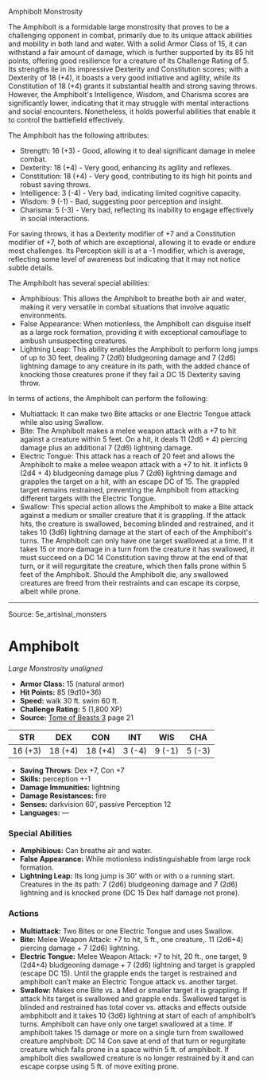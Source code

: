 <MonsterName/>Amphibolt</MonsterName>
<CreatureType/>Monstrosity</CreatureType>

<summary>The Amphibolt is a formidable large monstrosity that proves to be a challenging opponent in combat, primarily due to its unique attack abilities and mobility in both land and water. With a solid Armor Class of 15, it can withstand a fair amount of damage, which is further supported by its 85 hit points, offering good resilience for a creature of its Challenge Rating of 5. Its strengths lie in its impressive Dexterity and Constitution scores; with a Dexterity of 18 (+4), it boasts a very good initiative and agility, while its Constitution of 18 (+4) grants it substantial health and strong saving throws. However, the Amphibolt's Intelligence, Wisdom, and Charisma scores are significantly lower, indicating that it may struggle with mental interactions and social encounters. Nonetheless, it holds powerful abilities that enable it to control the battlefield effectively.</summary>

<detail>

The Amphibolt has the following attributes: 
- Strength: 16 (+3) - Good, allowing it to deal significant damage in melee combat.
- Dexterity: 18 (+4) - Very good, enhancing its agility and reflexes.
- Constitution: 18 (+4) - Very good, contributing to its high hit points and robust saving throws.
- Intelligence: 3 (-4) - Very bad, indicating limited cognitive capacity.
- Wisdom: 9 (-1) - Bad, suggesting poor perception and insight.
- Charisma: 5 (-3) - Very bad, reflecting its inability to engage effectively in social interactions.

For saving throws, it has a Dexterity modifier of +7 and a Constitution modifier of +7, both of which are exceptional, allowing it to evade or endure most challenges. Its Perception skill is at a -1 modifier, which is average, reflecting some level of awareness but indicating that it may not notice subtle details.

The Amphibolt has several special abilities: 
- Amphibious: This allows the Amphibolt to breathe both air and water, making it very versatile in combat situations that involve aquatic environments.
- False Appearance: When motionless, the Amphibolt can disguise itself as a large rock formation, providing it with exceptional camouflage to ambush unsuspecting creatures.
- Lightning Leap: This ability enables the Amphibolt to perform long jumps of up to 30 feet, dealing 7 (2d6) bludgeoning damage and 7 (2d6) lightning damage to any creature in its path, with the added chance of knocking those creatures prone if they fail a DC 15 Dexterity saving throw.

In terms of actions, the Amphibolt can perform the following:
- Multiattack: It can make two Bite attacks or one Electric Tongue attack while also using Swallow.
- Bite: The Amphibolt makes a melee weapon attack with a +7 to hit against a creature within 5 feet. On a hit, it deals 11 (2d6 + 4) piercing damage plus an additional 7 (2d6) lightning damage.
- Electric Tongue: This attack has a reach of 20 feet and allows the Amphibolt to make a melee weapon attack with a +7 to hit. It inflicts 9 (2d4 + 4) bludgeoning damage plus 7 (2d6) lightning damage and grapples the target on a hit, with an escape DC of 15. The grappled target remains restrained, preventing the Amphibolt from attacking different targets with the Electric Tongue.
- Swallow: This special action allows the Amphibolt to make a Bite attack against a medium or smaller creature that it is grappling. If the attack hits, the creature is swallowed, becoming blinded and restrained, and it takes 10 (3d6) lightning damage at the start of each of the Amphibolt's turns. The Amphibolt can only have one target swallowed at a time. If it takes 15 or more damage in a turn from the creature it has swallowed, it must succeed on a DC 14 Constitution saving throw at the end of that turn, or it will regurgitate the creature, which then falls prone within 5 feet of the Amphibolt. Should the Amphibolt die, any swallowed creatures are freed from their restraints and can escape its corpse, albeit while prone.</detail>



---

Source: 5e_artisinal_monsters

# Amphibolt

*Large* *Monstrosity* *unaligned*

- **Armor Class:** 15 (natural armor)
- **Hit Points:** 85 (9d10+36)
- **Speed:** walk 30 ft. swim 60 ft.
- **Challenge Rating:** 5 (1,800 XP)
- **Source:** [Tome of Beasts 3](https://koboldpress.com/kpstore/product/tome-of-beasts-3-for-5th-edition/) page 21

| STR | DEX | CON | INT | WIS | CHA |
| --- | --- | --- | --- | --- | --- |
| 16 (+3) | 18 (+4) | 18 (+4) | 3 (-4) | 9 (-1) | 5 (-3) |

- **Saving Throws**: Dex +7, Con +7
- **Skills:** perception +-1
- **Damage Immunities:** lightning
- **Damage Resistances:** fire
- **Senses:** darkvision 60', passive Perception 12
- **Languages:** —

### Special Abilities

- **Amphibious:** Can breathe air and water.
- **False Appearance:** While motionless indistinguishable from large rock formation.
- **Lightning Leap:** Its long jump is 30' with or with o a running start. Creatures in the its path: 7 (2d6) bludgeoning damage and 7 (2d6) lightning and is knocked prone (DC 15 Dex half damage not prone).

### Actions

- **Multiattack:** Two Bites or one Electric Tongue and uses Swallow.
- **Bite:** Melee Weapon Attack: +7 to hit, 5 ft., one creature,. 11 (2d6+4) piercing damage + 7 (2d6) lightning.
- **Electric Tongue:** Melee Weapon Attack: +7 to hit, 20 ft., one target, 9 (2d4+4) bludgeoning damage + 7 (2d6) lightning and target is grappled (escape DC 15). Until the grapple ends the target is restrained and amphibolt can’t make an Electric Tongue attack vs. another target.
- **Swallow:** Makes one Bite vs. a Med or smaller target it is grappling. If attack hits target is swallowed and grapple ends. Swallowed target is blinded and restrained has total cover vs. attacks and effects outside ambphibolt and it takes 10 (3d6) lightning at start of each of amphibolt’s turns. Amphibolt can have only one target swallowed at a time. If amphibolt takes 15 damage or more on a single turn from swallowed creature amphibolt: DC 14 Con save at end of that turn or regurgitate creature which falls prone in a space within 5 ft. of amphibolt. If amphibolt dies swallowed creature is no longer restrained by it and can escape corpse using 5 ft. of move exiting prone.




